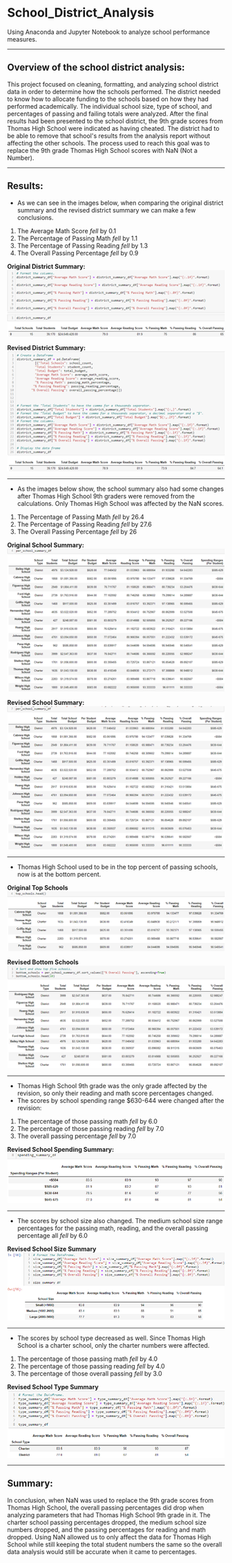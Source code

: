 # School_District_Analysis
Using Anaconda and Jupyter Notebook to analyze school performance measures.

---

## Overview of the school district analysis:

This project focused on cleaning, formatting, and analyzing school district data in order to determine how the schools performed. The district needed to know how to allocate funding to the schools based on how they had performed academically. The individual school size, type of school, and percentages of passing and failing totals were analyzed. After the final results had been presented to the school district, the 9th grade scores from Thomas High School were indicated as having cheated. The district had to be able to remove that school's results from the analysis report without affecting the other schools. The process used to reach this goal was to replace the 9th grade Thomas High School scores with NaN (Not a Number).

---

## Results:

* As we can see in the images below, when comparing the original district summary and the revised district summary we can make a few conclusions. 
1. The Average Math Score _fell_ by 0.1
2. The Percentage of Passing Math _fell_ by 1.1
3. The Percentage of Passing Reading _fell_ by 1.3
4. The Overall Passing Percentage _fell_ by 0.9

**Original District Summary:**
![Orig_Dist_Sum](https://github.com/CypherGreen/School_District_Analysis/blob/master/Report_Images/Orig_Dist_Sum.png)


**Revised District Summary:**
![Revis_Dist_Sum](https://github.com/CypherGreen/School_District_Analysis/blob/master/Report_Images/Revis_Dist_Sum.png)

---

* As the images below show, the school summary also had some changes after Thomas High School 9th graders were removed from the calculations.
Only Thomas High School was affected by the NaN scores.
1. The Percentage of Passing Math _fell_ by 26.4
2. The Percentage of Passing Reading _fell_ by 27.6
3. The Overall Passing Percentage _fell_ by 26 

**Original School Summary:**
![Orig_Sch_Sum](https://github.com/CypherGreen/School_District_Analysis/blob/master/Report_Images/Orig_Sch_Sum.png)


**Revised School Summary:**
![Revis_Sch_Sum](https://github.com/CypherGreen/School_District_Analysis/blob/master/Report_Images/Revis_Sch_Sum.png)

---

* Thomas High School used to be in the top percent of passing schools, now is at the bottom percent.

**Original Top Schools**
![Orig_Top_Schools](https://github.com/CypherGreen/School_District_Analysis/blob/master/Report_Images/Orig_Top_Schools.png)


**Revised Bottom Schools**
![Revis_Bottom_Schs](https://github.com/CypherGreen/School_District_Analysis/blob/master/Report_Images/Revis_Bottom_Schs.png)

---

* Thomas High School 9th grade was the only grade affected by the revision, so only their reading and math score percentages changed. 
* The scores by school spending range $630-644 were changed after the revision:
1. The percentage of those passing math _fell_ by 6.0 
2. The percentage of those passing reading _fell_ by 7.0 
3. The overall passing percentage _fell_ by 7.0

**Revised School Spending Summary:**
![Revis_Spending_Sum](https://github.com/CypherGreen/School_District_Analysis/blob/master/Report_Images/Revis_Spending_Sum.png)

---

* The scores by school size also changed. The medium school size range percentages for the passing math, reading, and the overall passing percentage all _fell_ by 6.0

**Revised School Size Summary**
![Revis_Sch_Size_Sum](https://github.com/CypherGreen/School_District_Analysis/blob/master/Report_Images/Revis_Sch_Size_Sum.png)

---

* The scores by school type decreased as well. Since Thomas High School is a charter school, only the charter numbers were affected.
1. The percentage of those passing math _fell_ by 4.0
2. The percentage of those passing reading _fell_ by 4.0
3. The percentage of those overall passing _fell_ by 3.0

**Revised School Type Summary**
![Revis_Sch_Type_Sum](https://github.com/CypherGreen/School_District_Analysis/blob/master/Report_Images/Revis_Sch_Type_Sum.png)

---

## Summary:

In conclusion, when NaN was used to replace the 9th grade scores from Thomas High School, the overall passing percentages did drop when analyzing parameters that had Thomas High School 9th grade in it. The charter school passing percentages dropped, the medium school size numbers dropped, and the passing percentages for reading and math dropped. Using NaN allowed us to only affect the data for Thomas High School while still keeping the total student numbers the same so the overall data analysis would still be accurate when it came to percentages.
